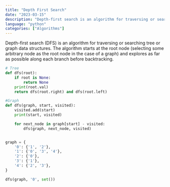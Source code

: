 ```yaml
---
title: "Depth First Search"
date: "2023-03-15"
description: "Depth-first search is an algorithm for traversing or searching tree or graph data structures."
language: "python"
categories: ["Algorithms"]
---
```


Depth-first search (DFS) is an algorithm for traversing or searching tree or graph data structures. The algorithm starts at the root node (selecting some arbitrary node as the root node in the case of a graph) and explores as far as possible along each branch before backtracking.

```python
# Tree
def dfs(root):
    if root is None:
        return None
    print(root.val)
    return dfs(root.right) and dfs(root.left)
```

```python
#Graph
def dfs(graph, start, visited):
    visited.add(start)
    print(start, visited)

    for next_node in graph[start] - visited:
        dfs(graph, next_node, visited)


graph = {
    '0': {'1', '2'},
    '1': {'0', '3', '4'},
    '2': {'0'},
    '3': {'1'},
    '4': {'2', '3'},
}

dfs(graph, '0', set())
```
